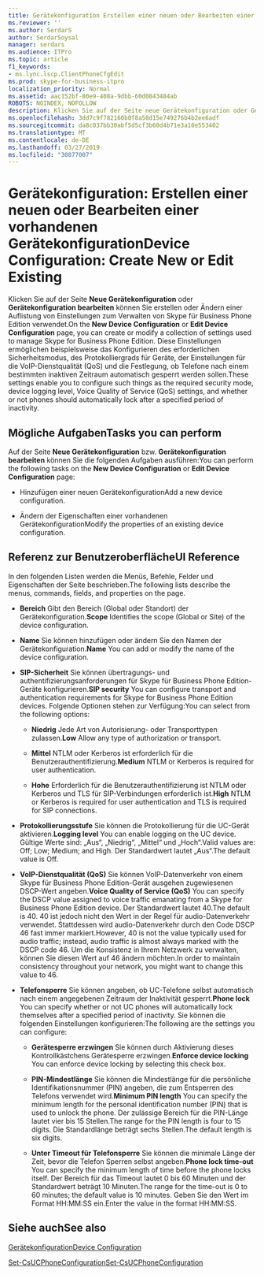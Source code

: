 ```yaml
---
title: Gerätekonfiguration Erstellen einer neuen oder Bearbeiten einer vorhandenen
ms.reviewer: ''
ms.author: SerdarS
author: SerdarSoysal
manager: serdars
ms.audience: ITPro
ms.topic: article
f1_keywords:
- ms.lync.lscp.ClientPhoneCfgEdit
ms.prod: skype-for-business-itpro
localization_priority: Normal
ms.assetid: aac152bf-80e9-408a-9dbb-60d0843484ab
ROBOTS: NOINDEX, NOFOLLOW
description: Klicken Sie auf der Seite neue Gerätekonfiguration oder Gerätekonfiguration bearbeiten können Sie erstellen oder Ändern einer Auflistung von Einstellungen zum Verwalten von Skype für Business Phone Edition verwendet. Diese Einstellungen ermöglichen beispielsweise das Konfigurieren des erforderlichen Sicherheitsmodus, des Protokolliergrads für Geräte, der Einstellungen für die VoIP-Dienstqualität (QoS) und die Festlegung, ob Telefone nach einem bestimmten inaktiven Zeitraum automatisch gesperrt werden sollen.
ms.openlocfilehash: 3dd7c9f782160b0f8a58d15e749276b4b2ee6adf
ms.sourcegitcommit: da8c037bb30abf5d5cf3b60d4b71e3a10e553402
ms.translationtype: MT
ms.contentlocale: de-DE
ms.lasthandoff: 03/27/2019
ms.locfileid: "30877007"
---
```

# <a name="device-configuration-create-new-or-edit-existing"></a><span data-ttu-id="5334d-104">Gerätekonfiguration: Erstellen einer neuen oder Bearbeiten einer vorhandenen Gerätekonfiguration</span><span class="sxs-lookup"><span data-stu-id="5334d-104">Device Configuration: Create New or Edit Existing</span></span>
 
<span data-ttu-id="5334d-105">Klicken Sie auf der Seite **Neue Gerätekonfiguration** oder **Gerätekonfiguration bearbeiten** können Sie erstellen oder Ändern einer Auflistung von Einstellungen zum Verwalten von Skype für Business Phone Edition verwendet.</span><span class="sxs-lookup"><span data-stu-id="5334d-105">On the **New Device Configuration** or **Edit Device Configuration** page, you can create or modify a collection of settings used to manage Skype for Business Phone Edition.</span></span> <span data-ttu-id="5334d-106">Diese Einstellungen ermöglichen beispielsweise das Konfigurieren des erforderlichen Sicherheitsmodus, des Protokolliergrads für Geräte, der Einstellungen für die VoIP-Dienstqualität (QoS) und die Festlegung, ob Telefone nach einem bestimmten inaktiven Zeitraum automatisch gesperrt werden sollen.</span><span class="sxs-lookup"><span data-stu-id="5334d-106">These settings enable you to configure such things as the required security mode, device logging level, Voice Quality of Service (QoS) settings, and whether or not phones should automatically lock after a specified period of inactivity.</span></span>
  
## <a name="tasks-you-can-perform"></a><span data-ttu-id="5334d-107">Mögliche Aufgaben</span><span class="sxs-lookup"><span data-stu-id="5334d-107">Tasks you can perform</span></span>

<span data-ttu-id="5334d-108">Auf der Seite **Neue Gerätekonfiguration** bzw. **Gerätekonfiguration bearbeiten** können Sie die folgenden Aufgaben ausführen:</span><span class="sxs-lookup"><span data-stu-id="5334d-108">You can perform the following tasks on the **New Device Configuration** or **Edit Device Configuration** page:</span></span>
  
- <span data-ttu-id="5334d-109">Hinzufügen einer neuen Gerätekonfiguration</span><span class="sxs-lookup"><span data-stu-id="5334d-109">Add a new device configuration.</span></span>
    
- <span data-ttu-id="5334d-110">Ändern der Eigenschaften einer vorhandenen Gerätekonfiguration</span><span class="sxs-lookup"><span data-stu-id="5334d-110">Modify the properties of an existing device configuration.</span></span>
    
## <a name="ui-reference"></a><span data-ttu-id="5334d-111">Referenz zur Benutzeroberfläche</span><span class="sxs-lookup"><span data-stu-id="5334d-111">UI Reference</span></span>

<span data-ttu-id="5334d-112">In den folgenden Listen werden die Menüs, Befehle, Felder und Eigenschaften der Seite beschrieben.</span><span class="sxs-lookup"><span data-stu-id="5334d-112">The following lists describe the menus, commands, fields, and properties on the page.</span></span>
  
- <span data-ttu-id="5334d-113">**Bereich** Gibt den Bereich (Global oder Standort) der Gerätekonfiguration.</span><span class="sxs-lookup"><span data-stu-id="5334d-113">**Scope** Identifies the scope (Global or Site) of the device configuration.</span></span>
    
- <span data-ttu-id="5334d-114">**Name** Sie können hinzufügen oder ändern Sie den Namen der Gerätekonfiguration.</span><span class="sxs-lookup"><span data-stu-id="5334d-114">**Name** You can add or modify the name of the device configuration.</span></span>
    
- <span data-ttu-id="5334d-115">**SIP-Sicherheit** Sie können übertragungs- und authentifizierungsanforderungen für Skype für Business Phone Edition-Geräte konfigurieren.</span><span class="sxs-lookup"><span data-stu-id="5334d-115">**SIP security** You can configure transport and authentication requirements for Skype for Business Phone Edition devices.</span></span> <span data-ttu-id="5334d-116">Folgende Optionen stehen zur Verfügung:</span><span class="sxs-lookup"><span data-stu-id="5334d-116">You can select from the following options:</span></span>
    
  - <span data-ttu-id="5334d-117">**Niedrig** Jede Art von Autorisierung- oder Transporttypen zulassen.</span><span class="sxs-lookup"><span data-stu-id="5334d-117">**Low** Allow any type of authorization or transport.</span></span>
    
  - <span data-ttu-id="5334d-118">**Mittel** NTLM oder Kerberos ist erforderlich für die Benutzerauthentifizierung.</span><span class="sxs-lookup"><span data-stu-id="5334d-118">**Medium** NTLM or Kerberos is required for user authentication.</span></span>
    
  - <span data-ttu-id="5334d-119">**Hohe** Erforderlich für die Benutzerauthentifizierung ist NTLM oder Kerberos und TLS für SIP-Verbindungen erforderlich ist.</span><span class="sxs-lookup"><span data-stu-id="5334d-119">**High** NTLM or Kerberos is required for user authentication and TLS is required for SIP connections.</span></span>
    
- <span data-ttu-id="5334d-120">**Protokollierungsstufe** Sie können die Protokollierung für die UC-Gerät aktivieren.</span><span class="sxs-lookup"><span data-stu-id="5334d-120">**Logging level** You can enable logging on the UC device.</span></span> <span data-ttu-id="5334d-121">Gültige Werte sind: „Aus“, „Niedrig“, „Mittel“ und „Hoch“.</span><span class="sxs-lookup"><span data-stu-id="5334d-121">Valid values are: Off; Low; Medium; and High.</span></span> <span data-ttu-id="5334d-122">Der Standardwert lautet „Aus“.</span><span class="sxs-lookup"><span data-stu-id="5334d-122">The default value is Off.</span></span>
    
- <span data-ttu-id="5334d-123">**VoIP-Dienstqualität (QoS)** Sie können VoIP-Datenverkehr von einem Skype für Business Phone Edition-Gerät ausgehen zugewiesenen DSCP-Wert angeben.</span><span class="sxs-lookup"><span data-stu-id="5334d-123">**Voice Quality of Service (QoS)** You can specify the DSCP value assigned to voice traffic emanating from a Skype for Business Phone Edition device.</span></span> <span data-ttu-id="5334d-124">Der Standardwert lautet 40.</span><span class="sxs-lookup"><span data-stu-id="5334d-124">The default is 40.</span></span> <span data-ttu-id="5334d-125">40 ist jedoch nicht den Wert in der Regel für audio-Datenverkehr verwendet. Stattdessen wird audio-Datenverkehr durch den Code DSCP 46 fast immer markiert.</span><span class="sxs-lookup"><span data-stu-id="5334d-125">However, 40 is not the value typically used for audio traffic; instead, audio traffic is almost always marked with the DSCP code 46.</span></span> <span data-ttu-id="5334d-126">Um die Konsistenz in Ihrem Netzwerk zu verwalten, können Sie diesen Wert auf 46 ändern möchten.</span><span class="sxs-lookup"><span data-stu-id="5334d-126">In order to maintain consistency throughout your network, you might want to change this value to 46.</span></span>
    
- <span data-ttu-id="5334d-127">**Telefonsperre** Sie können angeben, ob UC-Telefone selbst automatisch nach einem angegebenen Zeitraum der Inaktivität gesperrt.</span><span class="sxs-lookup"><span data-stu-id="5334d-127">**Phone lock** You can specify whether or not UC phones will automatically lock themselves after a specified period of inactivity.</span></span> <span data-ttu-id="5334d-128">Sie können die folgenden Einstellungen konfigurieren:</span><span class="sxs-lookup"><span data-stu-id="5334d-128">The following are the settings you can configure:</span></span>
    
  - <span data-ttu-id="5334d-129">**Gerätesperre erzwingen** Sie können durch Aktivierung dieses Kontrollkästchens Gerätesperre erzwingen.</span><span class="sxs-lookup"><span data-stu-id="5334d-129">**Enforce device locking** You can enforce device locking by selecting this check box.</span></span>
    
  - <span data-ttu-id="5334d-130">**PIN-Mindestlänge** Sie können die Mindestlänge für die persönliche Identifikationsnummer (PIN) angeben, die zum Entsperren des Telefons verwendet wird.</span><span class="sxs-lookup"><span data-stu-id="5334d-130">**Minimum PIN length** You can specify the minimum length for the personal identification number (PIN) that is used to unlock the phone.</span></span> <span data-ttu-id="5334d-131">Der zulässige Bereich für die PIN-Länge lautet vier bis 15 Stellen.</span><span class="sxs-lookup"><span data-stu-id="5334d-131">The range for the PIN length is four to 15 digits.</span></span> <span data-ttu-id="5334d-132">Die Standardlänge beträgt sechs Stellen.</span><span class="sxs-lookup"><span data-stu-id="5334d-132">The default length is six digits.</span></span>
    
  - <span data-ttu-id="5334d-133">**Unter Timeout für Telefonsperre** Sie können die minimale Länge der Zeit, bevor die Telefon Sperren selbst angeben.</span><span class="sxs-lookup"><span data-stu-id="5334d-133">**Phone lock time-out** You can specify the minimum length of time before the phone locks itself.</span></span> <span data-ttu-id="5334d-134">Der Bereich für das Timeout lautet 0 bis 60 Minuten und der Standardwert beträgt 10 Minuten.</span><span class="sxs-lookup"><span data-stu-id="5334d-134">The range for the time-out is 0 to 60 minutes; the default value is 10 minutes.</span></span> <span data-ttu-id="5334d-135">Geben Sie den Wert im Format HH:MM:SS ein.</span><span class="sxs-lookup"><span data-stu-id="5334d-135">Enter the value in the format HH:MM:SS.</span></span>
    
## <a name="see-also"></a><span data-ttu-id="5334d-136">Siehe auch</span><span class="sxs-lookup"><span data-stu-id="5334d-136">See also</span></span>

[<span data-ttu-id="5334d-137">Gerätekonfiguration</span><span class="sxs-lookup"><span data-stu-id="5334d-137">Device Configuration</span></span>](ms.lync.lscp.ClientDeviceCfgMain.md)

[<span data-ttu-id="5334d-138">Set-CsUCPhoneConfiguration</span><span class="sxs-lookup"><span data-stu-id="5334d-138">Set-CsUCPhoneConfiguration</span></span>](https://docs.microsoft.com/powershell/module/skype/set-csucphoneconfiguration?view=skype-ps)
